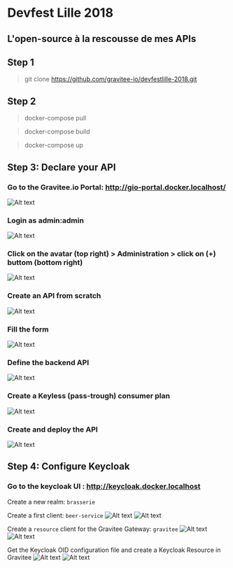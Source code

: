 # Devfest Lille 2018
## L'open-source à la rescousse de mes APIs

## Step 1
> git clone https://github.com/gravitee-io/devfestlille-2018.git

## Step 2
> docker-compose pull

> docker-compose build

> docker-compose up

## Step 3: Declare your API
### Go to the Gravitee.io Portal: http://gio-portal.docker.localhost/
![Alt text](assets/screenshot1.png?raw=true "Portal")

### Login as admin:admin
![Alt text](assets/screenshot2.png?raw=true "Login")

### Click on the avatar (top right) > Administration > click on (+) buttom (bottom right)
![Alt text](assets/screenshot3.png?raw=true "Administration")

### Create an API from scratch
![Alt text](assets/screenshot4.png?raw=true "Create an API from scratch")

### Fill the form
![Alt text](assets/screenshot5.png?raw=true "Create API")

### Define the backend API
![Alt text](assets/screenshot6.png?raw=true "Define Backend")

### Create a Keyless (pass-trough) consumer plan
![Alt text](assets/screenshot7.png?raw=true "Define pass-trough plan")

### Create and deploy the API
![Alt text](assets/screenshot8.png?raw=true "Create and deploy API")

## Step 4: Configure Keycloak
### Go to the keycloak UI : http://keycloak.docker.localhost

Create a new realm: `brasserie`

Create a first client: `beer-service`
![Alt text](assets/screenshot9.png?raw=true "Create beer-service client")
![Alt text](assets/screenshot11.png?raw=true "Configure beer-service client")

Create a `resource` client for the Gravitee Gateway: `gravitee`
![Alt text](assets/screenshot10.png?raw=true "Create gravitee resource")
![Alt text](assets/screenshot12.png?raw=true "Configure gravitee resource")

Get the Keycloak OID configuration file and create a Keycloak Resource in Gravitee
![Alt text](assets/screenshot13.png?raw=true "Get resource configuration")
![Alt text](assets/screenshot14.png?raw=true "Create keycloak resource")
